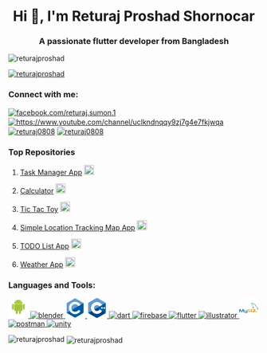 <h1 align="center">Hi 👋, I'm Returaj Proshad Shornocar</h1>
<h3 align="center">A passionate flutter developer from Bangladesh</h3>

<p align="left"> <img src="https://komarev.com/ghpvc/?username=returajproshad&label=Profile%20views&color=0e75b6&style=flat" alt="returajproshad" /> </p>

<p align="left"> <a href="https://github.com/ryo-ma/github-profile-trophy"><img src="https://github-profile-trophy.vercel.app/?username=returajproshad" alt="returajproshad" /></a> </p>

<h3 align="left">Connect with me:</h3>
<p align="left">
<a href="facebook.com/returaj.sumon.1" target="blank"><img align="center" src="https://raw.githubusercontent.com/rahuldkjain/github-profile-readme-generator/master/src/images/icons/Social/facebook.svg" alt="facebook.com/returaj.sumon.1" height="30" width="40" /></a>
<a href="https://www.youtube.com/channel/uclkndnqqy9zj7g4e7fkjwqa" target="blank"><img align="center" src="https://raw.githubusercontent.com/rahuldkjain/github-profile-readme-generator/master/src/images/icons/Social/youtube.svg" alt="https://www.youtube.com/channel/uclkndnqqy9zj7g4e7fkjwqa" height="30" width="40" /></a>
<a href="https://codeforces.com/profile/returaj0808" target="blank"><img align="center" src="https://raw.githubusercontent.com/rahuldkjain/github-profile-readme-generator/master/src/images/icons/Social/codeforces.svg" alt="returaj0808" height="30" width="40" /></a>
<a href="https://www.topcoder.com/members/returaj0808" target="blank"><img align="center" src="https://raw.githubusercontent.com/rahuldkjain/github-profile-readme-generator/master/src/images/icons/Social/topcoder.svg" alt="returaj0808" height="30" width="40" /></a>
</p>

<p align="left">
  <h3 align="left">Top Repositories</h3>

1) [Task Manager App](https://github.com/ReturajProshad/TaskManagerWithApi)
   <img src="https://cdn6.f-cdn.com/contestentries/134732/11485812/549932dff2efe_thumb900.jpg" width="20" height="20" />

2) [Calculator](https://github.com/ReturajProshad/My_first_flutter_project--calculator-)
   <img src="https://cdn-icons-png.flaticon.com/512/1011/1011863.png" width="20" height="20" />

3) [Tic Tac Toy](https://github.com/ReturajProshad/Second_Project_tik_tak_toe)
   <img src="https://as1.ftcdn.net/v2/jpg/02/33/12/44/1000_F_233124432_3v91Swpb6pImaTZllYCcXaScrSlueMxX.jpg" width="20" height="20" />

4) [Simple Location Tracking Map App](https://github.com/ReturajProshad/map_app_project)
   <img src="https://static.vecteezy.com/system/resources/previews/009/653/632/non_2x/gps-tracking-icon-logo-illustration-tracking-symbol-template-for-graphic-and-web-design-collection-free-vector.jpg" width="20" height="20" />

5) [TODO List App](https://github.com/ReturajProshad/todo_list_assignment)
   <img src="https://i.pinimg.com/originals/1f/3f/4c/1f3f4ce973d946578567f190e2773709.png" width="20" height="20" />

6) [Weather App](https://github.com/ReturajProshad/weather_app_assignment)
   <img src="https://cdn-icons-png.flaticon.com/512/6408/6408789.png" width="20" height="20" />

</p>
<h3 align="left">Languages and Tools:</h3>
<p align="left"> <a href="https://developer.android.com" target="_blank" rel="noreferrer"> <img src="https://raw.githubusercontent.com/devicons/devicon/master/icons/android/android-original-wordmark.svg" alt="android" width="40" height="40"/> </a> <a href="https://www.blender.org/" target="_blank" rel="noreferrer"> <img src="https://download.blender.org/branding/community/blender_community_badge_white.svg" alt="blender" width="40" height="40"/> </a> <a href="https://www.cprogramming.com/" target="_blank" rel="noreferrer"> <img src="https://raw.githubusercontent.com/devicons/devicon/master/icons/c/c-original.svg" alt="c" width="40" height="40"/> </a> <a href="https://www.w3schools.com/cpp/" target="_blank" rel="noreferrer"> <img src="https://raw.githubusercontent.com/devicons/devicon/master/icons/cplusplus/cplusplus-original.svg" alt="cplusplus" width="40" height="40"/> </a> <a href="https://dart.dev" target="_blank" rel="noreferrer"> <img src="https://www.vectorlogo.zone/logos/dartlang/dartlang-icon.svg" alt="dart" width="40" height="40"/> </a> <a href="https://firebase.google.com/" target="_blank" rel="noreferrer"> <img src="https://www.vectorlogo.zone/logos/firebase/firebase-icon.svg" alt="firebase" width="40" height="40"/> </a> <a href="https://flutter.dev" target="_blank" rel="noreferrer"> <img src="https://www.vectorlogo.zone/logos/flutterio/flutterio-icon.svg" alt="flutter" width="40" height="40"/> </a> <a href="https://www.adobe.com/in/products/illustrator.html" target="_blank" rel="noreferrer"> <img src="https://www.vectorlogo.zone/logos/adobe_illustrator/adobe_illustrator-icon.svg" alt="illustrator" width="40" height="40"/> </a> <a href="https://www.mysql.com/" target="_blank" rel="noreferrer"> <img src="https://raw.githubusercontent.com/devicons/devicon/master/icons/mysql/mysql-original-wordmark.svg" alt="mysql" width="40" height="40"/> </a> <a href="https://postman.com" target="_blank" rel="noreferrer"> <img src="https://www.vectorlogo.zone/logos/getpostman/getpostman-icon.svg" alt="postman" width="40" height="40"/> </a> <a href="https://unity.com/" target="_blank" rel="noreferrer"> <img src="https://www.vectorlogo.zone/logos/unity3d/unity3d-icon.svg" alt="unity" width="40" height="40"/> </a> </p>

<p><img align="left" src="https://github-readme-stats.vercel.app/api/top-langs?username=returajproshad&show_icons=true&locale=en&layout=compact" alt="returajproshad" /></p>

<p>&nbsp;<img align="center" src="https://github-readme-stats.vercel.app/api?username=returajproshad&show_icons=true&locale=en" alt="returajproshad" /></p>

